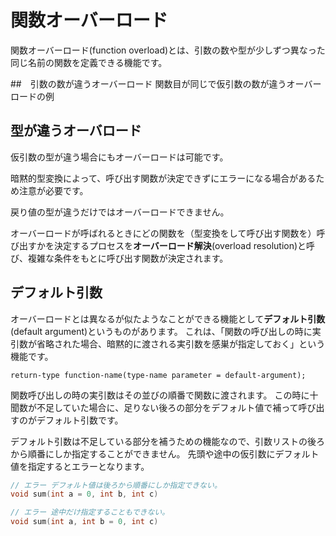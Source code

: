 # 関数オーバーロード
関数オーバーロード(function overload)とは、引数の数や型が少しずつ異なった同じ名前の関数を定義できる機能です。

##　引数の数が違うオーバーロード
関数目が同じで仮引数の数が違うオーバーロードの例

## 型が違うオーバロード
仮引数の型が違う場合にもオーバーロードは可能です。

暗黙的型変換によって、呼び出す関数が決定できずにエラーになる場合があるため注意が必要です。

戻り値の型が違うだけではオーバーロードできません。

オーバーロードが呼ばれるときにどの関数を（型変換をして呼び出す関数を）呼び出すかを決定するプロセスを**オーバーロード解決**(overload resolution)と呼び、複雑な条件をもとに呼び出す関数が決定されます。

## デフォルト引数
オーバーロードとは異なるが似たようなことができる機能として**デフォルト引数**(default argument)というものがあります。
これは、「関数の呼び出しの時に実引数が省略された場合、暗黙的に渡される実引数を感巣が指定しておく」という機能です。

```
return-type function-name(type-name parameter = default-argument);
```
関数呼び出しの時の実引数はその並びの順番で関数に渡されます。
この時に十聞数が不足していた場合に、足りない後ろの部分をデフォルト値で補って呼び出すのがデフォルト引数です。

デフォルト引数は不足している部分を補うための機能なので、引数リストの後ろから順番にしか指定することができません。
先頭や途中の仮引数にデフォルト値を指定するとエラーとなります。
```C++
// エラー デフォルト値は後ろから順番にしか指定できない。
void sum(int a = 0, int b, int c)

// エラー 途中だけ指定することもできない。
void sum(int a, int b = 0, int c)
```

